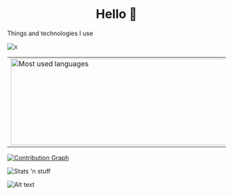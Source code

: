 <div align="center">
  <h1>Hello 👋</h1>
  <a href="https://angellabs.xyz">
  </a>
</div>

<div align="center">
</div>

Things and technologies I use

<!--![x](https://skillicons.dev/icons?i=arduino,linux,raspberrypi)-->

![x](https://skillicons.dev/icons?i=arduino,aws,bash,cloudflare,cmake,codepen,css,html,docker,kubernetes,git,gcp,js,ts,md,linux,mongodb,mysql,netlify,nginx,nodejs,nuxtjs,py,raspberrypi,redis,sqlite,svelte,tailwind,vscode,visualstudio,vue,workers)

<center>
  <table>
    <tr> 
      <td>
        <img height=200 width="600" align="center" src="https://github-readme-stats.vercel.app/api/top-langs/?username=4ngel2769&layout=donut&bg_color=0e161a&text_color=fcfcfc&title_color=fffcfc&hide_border=true&border_radius=15&show_icons=true&langs_count=5&theme=nord" alt="Most used languages" />
      </td>
      <td>
        <img height=200 width="600" align="center" src="https://github-readme-stats.vercel.app/api?username=4ngel2769&bg_color=0e161a&text_color=bfbfbf&title_color=fffcfc&hide_border=true&border_radius=15&show_icons=true" />
      </td>
    </tr>
  </table>
</center>

<a href="https://github.com/4ngel2769" align="center">
  <img align="center" src="https://github-readme-activity-graph.vercel.app/graph?username=4ngel2769&hide_title=true&height=300&bg_color=f,f&color=a8a8a8&line=b5ff20&point=cfff6e&area=true&area_color=274f30&hide_border=true" alt="Contribution Graph" />
</a>

<p align="">
  <img src="https://github-profile-trophy.vercel.app/?username=4ngel2769&theme=nord&row=1&column=6&title=Stars,Followers,Repositories,Pulls,Experience,Commits&no-frame=true" alt="Stats 'n stuff" />
</p>

![Alt text](https://spotify-recently-played-readme.vercel.app/api?user=31cllrzjehmrsr76ydzo5xqi2o2i&count=2&unique=false&width=400)
